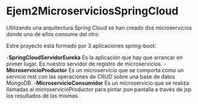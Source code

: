 # Ejem2MicroserviciosSpringCloud
Utilizando una arquitectura Spring Cloud se han creado dos microservicios donde uno de ellos consume del otro

Estre proyecto está formado por 3 aplicaciones spring-boot:

-**SpringCloudServidorEureka** Es la aplicación que hay que arrancar en primer lugar. Es nuestro servidor de registro de microservicios.
-**MicroservicioProductor** Es un microservicio que se comporta como un servicio rest con las operaciones de CRUD sobre una base de datos MongoDB.
-**MicroservicioConsumidor** Es un microservicio que se realiza llamadas al microservicioProductor para pintar pon pantalla a través de jsp los resultados de las mismas.
